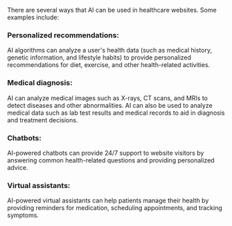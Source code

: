 

There are several ways that AI can be used in healthcare websites. Some examples include:


### Personalized recommendations: 

AI algorithms can analyze a user's health data (such as medical history, genetic information, and lifestyle habits) to provide personalized recommendations for diet, exercise, and other health-related activities.

### Medical diagnosis: 

AI can analyze medical images such as X-rays, CT scans, and MRIs to detect diseases and other abnormalities. AI can also be used to analyze medical data such as lab test results and medical records to aid in diagnosis and treatment decisions.

### Chatbots:

AI-powered chatbots can provide 24/7 support to website visitors by answering common health-related questions and providing personalized advice.

### Virtual assistants: 

AI-powered virtual assistants can help patients manage their health by providing reminders for medication, scheduling appointments, and tracking symptoms.

